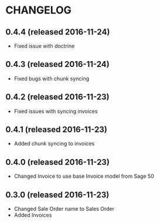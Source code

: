 # CHANGELOG

## 0.4.4 (released 2016-11-24)

- Fixed issue with doctrine

## 0.4.3 (released 2016-11-24)

- Fixed bugs with chunk syncing

## 0.4.2 (released 2016-11-23)

- Fixed issues with syncing invoices

## 0.4.1 (released 2016-11-23)

- Added chunk syncing to invoices

## 0.4.0 (released 2016-11-23)

- Changed Invoice to use base Invoice model from Sage 50

## 0.3.0 (released 2016-11-23)

- Changed Sale Order name to Sales Order
- Added Invoices
